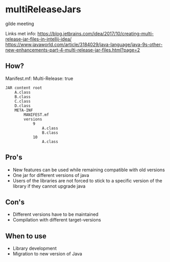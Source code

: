 # multiReleaseJars
gilde meeting

Links met info:
https://blog.jetbrains.com/idea/2017/10/creating-multi-release-jar-files-in-intellij-idea/
https://www.javaworld.com/article/3184029/java-language/java-9s-other-new-enhancements-part-4-multi-release-jar-files.html?page=2

## How?
Manifest.mf: Multi-Release: true 

```
JAR content root
    A.class
    B.class
    C.class
    D.class
    META-INF
        MANIFEST.mf
        versions
            9
                A.class
                B.class
            10
                A.class
```

## Pro's
* New features can be used while remaining compatible with old versions
* One jar for different versions of java
* Users of the libraries are not forced to stick to a specific version of the library if they cannot upgrade java

## Con's
* Different versions have to be maintained
* Compilation with different target-versions

## When to use
* Library development
* Migration to new version of Java
